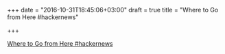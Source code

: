 +++
date = "2016-10-31T18:45:06+03:00"
draft = true
title = "Where to Go from Here  #hackernews"

+++

<p><a href="https://t.co/ej96bRD3dT">Where to Go from Here  #hackernews</a></p>
